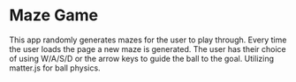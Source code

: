 # Maze Game
This app randomly generates mazes for the user to play through. Every time the user loads the page a new maze is generated. The user has their choice of using W/A/S/D or the arrow keys to guide the ball to the goal. Utilizing matter.js for ball physics.